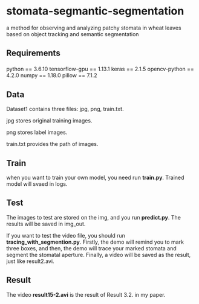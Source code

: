 # stomata-segmantic-segmentation
a method for observing and analyzing patchy stomata in wheat leaves based on object tracking and semantic segmentation

## Requirements<p>
python == 3.6.10 tensorflow-gpu == 1.13.1 keras == 2.1.5 opencv-python == 4.2.0 numpy == 1.18.0 pillow == 7.1.2<p>
  
## Data
Dataset1 contains three files: jpg, png, train.txt.<p>
  jpg stores original training images.<p>
  png stores label images.<p>
  train.txt provides the path of images.<p>
  
## Train
when you want to train your own model, you need run **train.py**. Trained model will svaed in logs.

## Test
The images to test are stored on the img, and you run **predict.py**. The results will be saved in img_out.<p>
  
If you want to test the video file, you should run **tracing_with_segmention.py**. Firstly, the demo will remind you to mark three boxes, and then, the demo will trace your marked stomata and segment the stomatal aperture. Finally, a video will be saved as the result, just like result2.avi.

## Result
The video **result15-2.avi** is the result of Result 3.2. in my paper.

